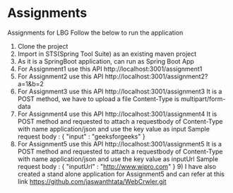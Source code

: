 # Assignments
Assignments for LBG
Follow the below to run the application
  1) Clone the project 
  2) Import in STS(Spring Tool Suite) as an existing maven project
  3) As it is a SpringBoot application, can run as Spring Boot App
  4) For Assignment1 use this API http://localhost:3001/assignment1
  5) For Assignment2 use this API http://localhost:3001/assignment2?a=1&b=2
  6) For Assignment3 use this API http://localhost:3001/assignment3
     It is a POST method, we have to upload a file Content-Type is multipart/form-data
  7) For Assignment4 use this API http://localhost:3001/assignment4
     It is POST method and requested to attach a requestbody of Content-Type  with name application/json and use the key value as input
     Sample request body :
     {
	      "input" : "geeksforgeeks"
      }
   8) For Assignment5 use this API http://localhost:3001/assignment5
      It is a POST method and requested to attach a requestbody of Content-Type  with name application/json and use the key value as  inputUrl
      Sample request body : 
      {
	      "inputUrl" : "http://www.wipro.com"
      }
    9) I have also created a stand alone application for Assignment5 and can refer at this link https://github.com/jaswanthtata/WebCrwler.git
